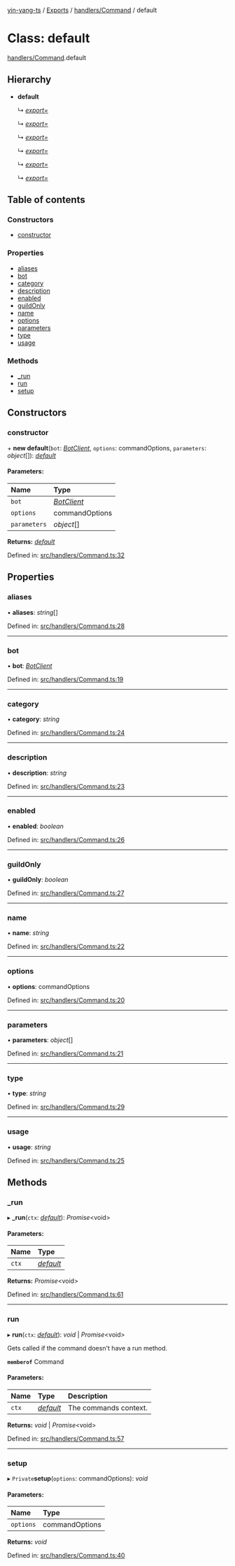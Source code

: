 [yin-yang-ts](../README.md) / [Exports](../modules.md) / [handlers/Command](../modules/handlers_command.md) / default

# Class: default

[handlers/Command](../modules/handlers_command.md).default

## Hierarchy

* **default**

  ↳ [*export=*](commands_developer_evalcommand.export_.md)

  ↳ [*export=*](commands_developer_testcommand.export_.md)

  ↳ [*export=*](commands_moderator_clearwarncommand.export_.md)

  ↳ [*export=*](commands_moderator_deletewarncommand.export_.md)

  ↳ [*export=*](commands_moderator_updatewarncommand.export_.md)

  ↳ [*export=*](commands_moderator_warncommand.export_.md)

## Table of contents

### Constructors

- [constructor](handlers_command.default.md#constructor)

### Properties

- [aliases](handlers_command.default.md#aliases)
- [bot](handlers_command.default.md#bot)
- [category](handlers_command.default.md#category)
- [description](handlers_command.default.md#description)
- [enabled](handlers_command.default.md#enabled)
- [guildOnly](handlers_command.default.md#guildonly)
- [name](handlers_command.default.md#name)
- [options](handlers_command.default.md#options)
- [parameters](handlers_command.default.md#parameters)
- [type](handlers_command.default.md#type)
- [usage](handlers_command.default.md#usage)

### Methods

- [\_run](handlers_command.default.md#_run)
- [run](handlers_command.default.md#run)
- [setup](handlers_command.default.md#setup)

## Constructors

### constructor

\+ **new default**(`bot`: [*BotClient*](client_botclient.botclient.md), `options`: commandOptions, `parameters`: *object*[]): [*default*](handlers_command.default.md)

#### Parameters:

Name | Type |
:------ | :------ |
`bot` | [*BotClient*](client_botclient.botclient.md) |
`options` | commandOptions |
`parameters` | *object*[] |

**Returns:** [*default*](handlers_command.default.md)

Defined in: [src/handlers/Command.ts:32](https://github.com/DetroitWhiskey136/ying-yang-ts/blob/9e5d8a8/src/handlers/Command.ts#L32)

## Properties

### aliases

• **aliases**: *string*[]

Defined in: [src/handlers/Command.ts:28](https://github.com/DetroitWhiskey136/ying-yang-ts/blob/9e5d8a8/src/handlers/Command.ts#L28)

___

### bot

• **bot**: [*BotClient*](client_botclient.botclient.md)

Defined in: [src/handlers/Command.ts:19](https://github.com/DetroitWhiskey136/ying-yang-ts/blob/9e5d8a8/src/handlers/Command.ts#L19)

___

### category

• **category**: *string*

Defined in: [src/handlers/Command.ts:24](https://github.com/DetroitWhiskey136/ying-yang-ts/blob/9e5d8a8/src/handlers/Command.ts#L24)

___

### description

• **description**: *string*

Defined in: [src/handlers/Command.ts:23](https://github.com/DetroitWhiskey136/ying-yang-ts/blob/9e5d8a8/src/handlers/Command.ts#L23)

___

### enabled

• **enabled**: *boolean*

Defined in: [src/handlers/Command.ts:26](https://github.com/DetroitWhiskey136/ying-yang-ts/blob/9e5d8a8/src/handlers/Command.ts#L26)

___

### guildOnly

• **guildOnly**: *boolean*

Defined in: [src/handlers/Command.ts:27](https://github.com/DetroitWhiskey136/ying-yang-ts/blob/9e5d8a8/src/handlers/Command.ts#L27)

___

### name

• **name**: *string*

Defined in: [src/handlers/Command.ts:22](https://github.com/DetroitWhiskey136/ying-yang-ts/blob/9e5d8a8/src/handlers/Command.ts#L22)

___

### options

• **options**: commandOptions

Defined in: [src/handlers/Command.ts:20](https://github.com/DetroitWhiskey136/ying-yang-ts/blob/9e5d8a8/src/handlers/Command.ts#L20)

___

### parameters

• **parameters**: *object*[]

Defined in: [src/handlers/Command.ts:21](https://github.com/DetroitWhiskey136/ying-yang-ts/blob/9e5d8a8/src/handlers/Command.ts#L21)

___

### type

• **type**: *string*

Defined in: [src/handlers/Command.ts:29](https://github.com/DetroitWhiskey136/ying-yang-ts/blob/9e5d8a8/src/handlers/Command.ts#L29)

___

### usage

• **usage**: *string*

Defined in: [src/handlers/Command.ts:25](https://github.com/DetroitWhiskey136/ying-yang-ts/blob/9e5d8a8/src/handlers/Command.ts#L25)

## Methods

### \_run

▸ **_run**(`ctx`: [*default*](command_commandcontext.default.md)): *Promise*<void\>

#### Parameters:

Name | Type |
:------ | :------ |
`ctx` | [*default*](command_commandcontext.default.md) |

**Returns:** *Promise*<void\>

Defined in: [src/handlers/Command.ts:61](https://github.com/DetroitWhiskey136/ying-yang-ts/blob/9e5d8a8/src/handlers/Command.ts#L61)

___

### run

▸ **run**(`ctx`: [*default*](command_commandcontext.default.md)): *void* \| *Promise*<void\>

Gets called if the command doesn't have a run method.

**`memberof`** Command

#### Parameters:

Name | Type | Description |
:------ | :------ | :------ |
`ctx` | [*default*](command_commandcontext.default.md) | The commands context.   |

**Returns:** *void* \| *Promise*<void\>

Defined in: [src/handlers/Command.ts:57](https://github.com/DetroitWhiskey136/ying-yang-ts/blob/9e5d8a8/src/handlers/Command.ts#L57)

___

### setup

▸ `Private`**setup**(`options`: commandOptions): *void*

#### Parameters:

Name | Type |
:------ | :------ |
`options` | commandOptions |

**Returns:** *void*

Defined in: [src/handlers/Command.ts:40](https://github.com/DetroitWhiskey136/ying-yang-ts/blob/9e5d8a8/src/handlers/Command.ts#L40)
